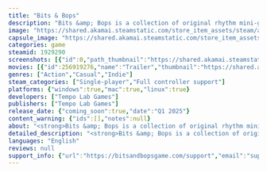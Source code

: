 ```yaml
---
title: "Bits & Bops"
description: "Bits &amp; Bops is a collection of original rhythm mini-games! Filled with catchy music, snappy gameplay and gorgeous, hand-drawn animation, Bits &amp; Bops is sure to brighten your day."
image: "https://shared.akamai.steamstatic.com/store_item_assets/steam/apps/1929290/header.jpg?t=1730991797"
capsule_image: "https://shared.akamai.steamstatic.com/store_item_assets/steam/apps/1929290/capsule_231x87.jpg?t=1730991797"
categories: game
steamid: 1929290
screenshots: [{"id":0,"path_thumbnail":"https://shared.akamai.steamstatic.com/store_item_assets/steam/apps/1929290/ss_2a0ea508041c48001bec59c2dac91508d094b194.600x338.jpg?t=1730991797","path_full":"https://shared.akamai.steamstatic.com/store_item_assets/steam/apps/1929290/ss_2a0ea508041c48001bec59c2dac91508d094b194.1920x1080.jpg?t=1730991797"},{"id":1,"path_thumbnail":"https://shared.akamai.steamstatic.com/store_item_assets/steam/apps/1929290/ss_9ab7c6333e0b5dd2df91b94f07e5ff95b789d643.600x338.jpg?t=1730991797","path_full":"https://shared.akamai.steamstatic.com/store_item_assets/steam/apps/1929290/ss_9ab7c6333e0b5dd2df91b94f07e5ff95b789d643.1920x1080.jpg?t=1730991797"},{"id":2,"path_thumbnail":"https://shared.akamai.steamstatic.com/store_item_assets/steam/apps/1929290/ss_c910e7314747467bd732616c8443a9fc501bd105.600x338.jpg?t=1730991797","path_full":"https://shared.akamai.steamstatic.com/store_item_assets/steam/apps/1929290/ss_c910e7314747467bd732616c8443a9fc501bd105.1920x1080.jpg?t=1730991797"},{"id":3,"path_thumbnail":"https://shared.akamai.steamstatic.com/store_item_assets/steam/apps/1929290/ss_ded0189c676427477f546d464656fcb4ad46163d.600x338.jpg?t=1730991797","path_full":"https://shared.akamai.steamstatic.com/store_item_assets/steam/apps/1929290/ss_ded0189c676427477f546d464656fcb4ad46163d.1920x1080.jpg?t=1730991797"},{"id":4,"path_thumbnail":"https://shared.akamai.steamstatic.com/store_item_assets/steam/apps/1929290/ss_fb6efff9ad531daa2630d2b7f6f5c8551b43c703.600x338.jpg?t=1730991797","path_full":"https://shared.akamai.steamstatic.com/store_item_assets/steam/apps/1929290/ss_fb6efff9ad531daa2630d2b7f6f5c8551b43c703.1920x1080.jpg?t=1730991797"}]
movies: [{"id":256919276,"name":"Trailer","thumbnail":"https://shared.akamai.steamstatic.com/store_item_assets/steam/apps/256919276/movie.293x165.jpg?t=1670259132","webm":{"480":"http://video.akamai.steamstatic.com/store_trailers/256919276/movie480_vp9.webm?t=1670259132","max":"http://video.akamai.steamstatic.com/store_trailers/256919276/movie_max_vp9.webm?t=1670259132"},"mp4":{"480":"http://video.akamai.steamstatic.com/store_trailers/256919276/movie480.mp4?t=1670259132","max":"http://video.akamai.steamstatic.com/store_trailers/256919276/movie_max.mp4?t=1670259132"},"highlight":true}]
genres: ["Action","Casual","Indie"]
steam_categories: ["Single-player","Full controller support"]
platforms: {"windows":true,"mac":true,"linux":true}
developers: ["Tempo Lab Games"]
publishers: ["Tempo Lab Games"]
release_date: {"coming_soon":true,"date":"Q1 2025"}
content_warning: {"ids":[],"notes":null}
about: "<strong>Bits &amp; Bops is a collection of original rhythm mini-games!</strong><br><br>Filled with catchy music, snappy gameplay and gorgeous, hand-drawn animation, Bits &amp; Bops is sure to brighten your day.<br><br><img class=\"bb_img\" src=\"https://shared.akamai.steamstatic.com/store_item_assets/steam/apps/1929290/extras/meetandtweet.gif?t=1730991797\" /><h2 class=\"bb_tag\"><strong>FEATURES</strong></h2><ul class=\"bb_ul\"><li>Over <strong>20 rhythm mini-games</strong> to entertain and challenge you<br></li><li><strong>Super fun gameplay</strong> with simple controls that anyone can learn<br></li><li>Catchy, upbeat <strong>original tunes</strong> sure to have you bopping along<br></li><li>Gorgeous <strong>hand-drawn 2D animation</strong> that brings everything to life<br></li><li>A <strong>custom game engine</strong> with lightning fast response times<br></li><li>An <strong>adorable dog-bear</strong> named Bop to keep you company</li></ul><br><img class=\"bb_img\" src=\"https://shared.akamai.steamstatic.com/store_item_assets/steam/apps/1929290/extras/hammertime.gif?t=1730991797\" />"
detailed_description: "<strong>Bits &amp; Bops is a collection of original rhythm mini-games!</strong><br><br>Filled with catchy music, snappy gameplay and gorgeous, hand-drawn animation, Bits &amp; Bops is sure to brighten your day.<br><br><img class=\"bb_img\" src=\"https://shared.akamai.steamstatic.com/store_item_assets/steam/apps/1929290/extras/meetandtweet.gif?t=1730991797\" /><h2 class=\"bb_tag\"><strong>FEATURES</strong></h2><ul class=\"bb_ul\"><li>Over <strong>20 rhythm mini-games</strong> to entertain and challenge you<br></li><li><strong>Super fun gameplay</strong> with simple controls that anyone can learn<br></li><li>Catchy, upbeat <strong>original tunes</strong> sure to have you bopping along<br></li><li>Gorgeous <strong>hand-drawn 2D animation</strong> that brings everything to life<br></li><li>A <strong>custom game engine</strong> with lightning fast response times<br></li><li>An <strong>adorable dog-bear</strong> named Bop to keep you company</li></ul><br><img class=\"bb_img\" src=\"https://shared.akamai.steamstatic.com/store_item_assets/steam/apps/1929290/extras/hammertime.gif?t=1730991797\" />"
languages: "English"
reviews: null
support_info: {"url":"https://bitsandbopsgame.com/support","email":"support@tempolabgames.com"}
---
```


